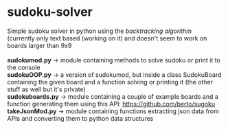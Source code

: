 # sudoku-solver
Simple sudoku solver in python using the <i>backtracking algorithm</i><br/>
(currently only text based (working on it) and doesn't seem to work on boards larger than 9x9<br/><br/>
<b>sudokumod.py</b>    -> module containing methods to solve sudoku or print it to the console<br/>
<b>sudokuOOP.py</b>    -> a version of sudokumod, but inside a class SudokuBoard containing the given board and a function solving or printing it (the other stuff as well but it's private)<br/>
<b>sudokuboards.py</b> -> module containing a couple of example boards and a function generating them using this API: https://github.com/berto/sugoku<br/>
<b>takeJsonMod.py</b>  -> module containing functions extracting json data from APIs and converting them to python data structures
